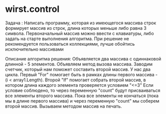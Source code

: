 # wirst.control

 Задача : 
 Написать программу, которая из имеющегося массива строк формирует массив из строк, 
 длина которых меньше либо равна 3 символа.
 Первоначальный массив можно ввести с клавиатуры, либо задать на старте выполнения алгоритма.
 При решение не рекомендуется пользоваться коллекциями, лучше обойтись исключительно массивами


 Описание алгоритма решения:
 Объявляется два массива с одиннаковой длинной - 5 элементов.
 Объявляем метод вызова массива.
 Заводим счетчик, который нам поможет составить второй массив.
 У нас два цикла. 
 Первый "For" помогает быть в рамках длины первого массива - (i < array1.Length).
 Второй "If" помогает собрать второй массив, в котором длина каждого  элемента проверяется условием  "<=3"
 Если условие соблюдено, то через  переменную  "count" будут присваиваться все элементы второго массива.
 Пока все элементы не кончаться (пока мы в длине первого массива) и через переменную  "count"  мы соберем второй массив.
Вызываем методом массив на печать.

